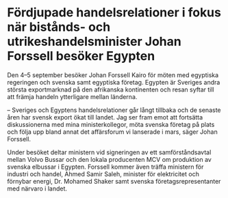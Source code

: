 # Fördjupade handelsrelationer i fokus när bistånds- och utrikeshandelsminister Johan Forssell besöker Egypten

Den 4–5 september besöker Johan Forssell Kairo för möten med egyptiska regeringen och svenska samt egyptiska företag. Egypten är Sveriges andra största exportmarknad på den afrikanska kontinenten och resan syftar till att främja handeln ytterligare mellan länderna.

– Sveriges och Egyptens handelsrelationer går långt tillbaka och de senaste åren har svensk export ökat till landet. Jag ser fram emot att fortsätta diskussionerna med mina ministerkollegor, möta svenska företag på plats och följa upp bland annat det affärsforum vi lanserade i mars, säger Johan Forssell.

Under besöket deltar ministern vid signeringen av ett samförståndsavtal mellan Volvo Bussar och den lokala producenten MCV om produktion av svenska elbussar i Egypten. Forssell kommer även träffa ministern för industri och handel, Ahmed Samir Saleh, minister för elektricitet och förnybar energi, Dr. Mohamed Shaker samt svenska företagsrepresentanter med närvaro i landet.

